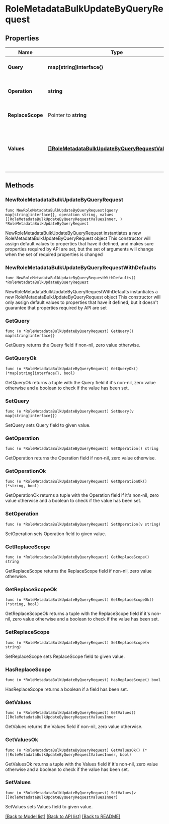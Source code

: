 # RoleMetadataBulkUpdateByQueryRequest

## Properties

Name | Type | Description | Notes
------------ | ------------- | ------------- | -------------
**Query** | **map[string]interface{}** | query the identities to be updated | 
**Operation** | **string** | The operation to be performed | 
**ReplaceScope** | Pointer to **string** | The choice of update scope. | [optional] 
**Values** | [**[]RoleMetadataBulkUpdateByQueryRequestValuesInner**](RoleMetadataBulkUpdateByQueryRequestValuesInner.md) | The metadata to be updated, including attribute key and value. | 

## Methods

### NewRoleMetadataBulkUpdateByQueryRequest

`func NewRoleMetadataBulkUpdateByQueryRequest(query map[string]interface{}, operation string, values []RoleMetadataBulkUpdateByQueryRequestValuesInner, ) *RoleMetadataBulkUpdateByQueryRequest`

NewRoleMetadataBulkUpdateByQueryRequest instantiates a new RoleMetadataBulkUpdateByQueryRequest object
This constructor will assign default values to properties that have it defined,
and makes sure properties required by API are set, but the set of arguments
will change when the set of required properties is changed

### NewRoleMetadataBulkUpdateByQueryRequestWithDefaults

`func NewRoleMetadataBulkUpdateByQueryRequestWithDefaults() *RoleMetadataBulkUpdateByQueryRequest`

NewRoleMetadataBulkUpdateByQueryRequestWithDefaults instantiates a new RoleMetadataBulkUpdateByQueryRequest object
This constructor will only assign default values to properties that have it defined,
but it doesn't guarantee that properties required by API are set

### GetQuery

`func (o *RoleMetadataBulkUpdateByQueryRequest) GetQuery() map[string]interface{}`

GetQuery returns the Query field if non-nil, zero value otherwise.

### GetQueryOk

`func (o *RoleMetadataBulkUpdateByQueryRequest) GetQueryOk() (*map[string]interface{}, bool)`

GetQueryOk returns a tuple with the Query field if it's non-nil, zero value otherwise
and a boolean to check if the value has been set.

### SetQuery

`func (o *RoleMetadataBulkUpdateByQueryRequest) SetQuery(v map[string]interface{})`

SetQuery sets Query field to given value.


### GetOperation

`func (o *RoleMetadataBulkUpdateByQueryRequest) GetOperation() string`

GetOperation returns the Operation field if non-nil, zero value otherwise.

### GetOperationOk

`func (o *RoleMetadataBulkUpdateByQueryRequest) GetOperationOk() (*string, bool)`

GetOperationOk returns a tuple with the Operation field if it's non-nil, zero value otherwise
and a boolean to check if the value has been set.

### SetOperation

`func (o *RoleMetadataBulkUpdateByQueryRequest) SetOperation(v string)`

SetOperation sets Operation field to given value.


### GetReplaceScope

`func (o *RoleMetadataBulkUpdateByQueryRequest) GetReplaceScope() string`

GetReplaceScope returns the ReplaceScope field if non-nil, zero value otherwise.

### GetReplaceScopeOk

`func (o *RoleMetadataBulkUpdateByQueryRequest) GetReplaceScopeOk() (*string, bool)`

GetReplaceScopeOk returns a tuple with the ReplaceScope field if it's non-nil, zero value otherwise
and a boolean to check if the value has been set.

### SetReplaceScope

`func (o *RoleMetadataBulkUpdateByQueryRequest) SetReplaceScope(v string)`

SetReplaceScope sets ReplaceScope field to given value.

### HasReplaceScope

`func (o *RoleMetadataBulkUpdateByQueryRequest) HasReplaceScope() bool`

HasReplaceScope returns a boolean if a field has been set.

### GetValues

`func (o *RoleMetadataBulkUpdateByQueryRequest) GetValues() []RoleMetadataBulkUpdateByQueryRequestValuesInner`

GetValues returns the Values field if non-nil, zero value otherwise.

### GetValuesOk

`func (o *RoleMetadataBulkUpdateByQueryRequest) GetValuesOk() (*[]RoleMetadataBulkUpdateByQueryRequestValuesInner, bool)`

GetValuesOk returns a tuple with the Values field if it's non-nil, zero value otherwise
and a boolean to check if the value has been set.

### SetValues

`func (o *RoleMetadataBulkUpdateByQueryRequest) SetValues(v []RoleMetadataBulkUpdateByQueryRequestValuesInner)`

SetValues sets Values field to given value.



[[Back to Model list]](../README.md#documentation-for-models) [[Back to API list]](../README.md#documentation-for-api-endpoints) [[Back to README]](../README.md)


